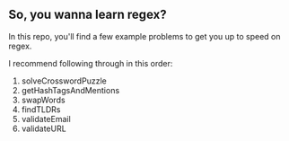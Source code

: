 ## So, you wanna learn regex?

In this repo, you'll find a few example problems to get you up to speed on regex.

I recommend following through in this order:

1. solveCrosswordPuzzle
2. getHashTagsAndMentions
3. swapWords
4. findTLDRs
5. validateEmail
6. validateURL
